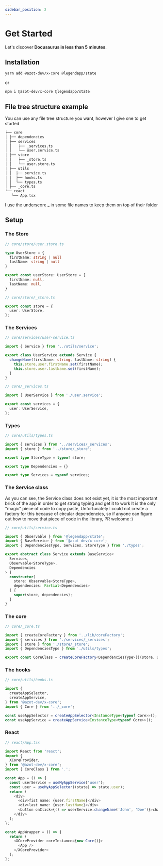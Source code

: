 ```yaml
---
sidebar_position: 2
---
```


# Get Started

Let's discover **Docusaurus in less than 5 minutes**.

## Installation

```bash
yarn add @azot-dev/x-core @legendapp/state
```
or

```bash
npm i @azot-dev/x-core @legendapp/state
```

## File tree structure example

You can use any file tree structure you want, however I give one to get started

```sh
├── core
│ ├── dependencies
│ ├── services
│ │   ├── _services.ts
│ │   └── user.service.ts
│ ├── store
│ │   ├── _store.ts
│ │   └── user.store.ts
│ ├── utils
│ │  ├── service.ts
│ │  ├── hooks.ts
│ │  └── types.ts
│ ├── _core.ts
└── react
   └── App.tsx

```

I use the underscore _ in some file names to keep them on top of their folder

## Setup

### The Store

```typescript
// core/store/user.store.ts

type UserStore = {
  firstName: string | null
  lastName: string | null
}

export const userStore: UserStore = {
  firstName: null,
  lastName: null,
}

```  

```typescript
// core/store/_store.ts

export const store = {
  user: UserStore,
};

```  

### The Services

```typescript
// core/services/user-service.ts

import { Service } from '../utils/service';

export class UserService extends Service {
  changeName(firstName: string, lastName: string) {
    this.store.user.firstName.set(firstName);
    this.store.user.lastName.set(firstName);
  }
}

```  

```typescript
// core/_services.ts

import { UserService } from './user.service';

export const services = {
  user: UserService,
};

```

### Types

```typescript
// core/utils/types.ts

import { services } from '../services/_services';
import { store } from '../store/_store';

export type StoreType = typeof store;

export type Dependencies = {}

export type Services = typeof services;

```

### The Service class

As you can see, the Service class does not exist yet, it is the most important brick of the app in order to get strong typing and get it to work
It is the only "magic" piece of code to copy paste, Unfortunately I could not create a factory for this because of circular dependencies, so if anyone can figure out how to move that piece of code in the library, PR welcome :)

```typescript
// core/utils/service.ts

import { Observable } from '@legendapp/state';
import { BaseService } from '@azot-dev/x-core';
import { DependenciesType, Services, StoreType } from './types';

export abstract class Service extends BaseService<
  Services,
  Observable<StoreType>,
  Dependencies
> {
  constructor(
    store: Observable<StoreType>,
    dependencies: Partial<Dependencies>
  ) {
    super(store, dependencies);
  }
}
```  

### The core

```typescript
// core/_core.ts

import { createCoreFactory } from '../lib/coreFactory';
import { services } from './services/_services';
import { store } from './store/_store';
import { DependenciesType } from './utils/types';

export const CoreClass = createCoreFactory<DependenciesType>()(store, services);
```

### The hooks

```typescript
// core/utils/hooks.ts

import {
  createAppSelector,
  createAppService,
} from '@azot-dev/x-core';
import { Core } from '../_core';

const useAppSelector = createAppSelector<InstanceType<typeof Core>>();
const useAppService = createAppService<InstanceType<typeof Core>>();

```

### React

```typescript
// react/App.tsx

import React from 'react';
import {
  XCoreProvider,
} from '@azot-dev/x-core';
import { CoreClass } from '.';

const App = () => {
  const userService = useMyAppService('user');
  const user = useMyAppSelector((state) => state.user);
  return (
    <div>
      <div>fist name: {user.firstName}</div>
      <div>last name: {user.lastName}</div>
      <button onClick={() => userService.changeName('John', 'Doe')}>change name</button>
    </div>
  );
};

const AppWrapper = () => {
  return (
    <XCoreProvider coreInstance={new Core()}>
      <App />
    </XCoreProvider>
  );
};
```
